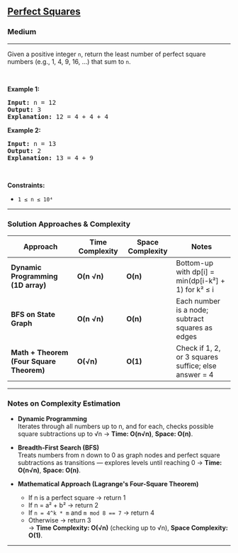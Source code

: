 <h2><a href="https://leetcode.com/problems/perfect-squares/">Perfect Squares</a></h2>
<h3>Medium</h3>
<hr>
<p>Given a positive integer <code>n</code>, return the least number of perfect square numbers (e.g., 1, 4, 9, 16, ...) that sum to <code>n</code>.</p>

<p>&nbsp;</p>
<p><strong class="example">Example 1:</strong></p>
<pre>
<strong>Input:</strong> n = 12  
<strong>Output:</strong> 3  
<strong>Explanation:</strong> 12 = 4 + 4 + 4
</pre>

<p><strong class="example">Example 2:</strong></p>
<pre>
<strong>Input:</strong> n = 13  
<strong>Output:</strong> 2  
<strong>Explanation:</strong> 13 = 4 + 9
</pre>

<p>&nbsp;</p>
<p><strong>Constraints:</strong></p>
<ul>
  <li><code>1 ≤ n ≤ 10⁴</code></li>
</ul>

---

###  Solution Approaches & Complexity

| Approach                                | Time Complexity   | Space Complexity | Notes                                                 |
|-----------------------------------------|--------------------|------------------|-------------------------------------------------------|
| **Dynamic Programming (1D array)**       | **O(n √n)**        | **O(n)**         | Bottom-up with dp[i] = min(dp[i-k²] + 1) for k² ≤ i |
| **BFS on State Graph**                   | **O(n √n)**        | **O(n)**         | Each number is a node; subtract squares as edges     |
| **Math + Theorem (Four Square Theorem)** | **O(√n)**          | **O(1)**         | Check if 1, 2, or 3 squares suffice; else answer = 4 |

---

###  Notes on Complexity Estimation

- **Dynamic Programming**  
  Iterates through all numbers up to n, and for each, checks possible square subtractions up to √n → **Time: O(n√n)**, **Space: O(n)**.

- **Breadth-First Search (BFS)**  
  Treats numbers from n down to 0 as graph nodes and perfect square subtractions as transitions — explores levels until reaching 0 → **Time: O(n√n)**, **Space: O(n)**.

- **Mathematical Approach (Lagrange's Four-Square Theorem)**  
  - If n is a perfect square → return 1  
  - If n = a² + b² → return 2  
  - If `n = 4^k * m` and `m mod 8 == 7` → return 4  
  - Otherwise → return 3  
  → **Time Complexity: O(√n)** (checking up to √n), **Space Complexity: O(1)**.

---
